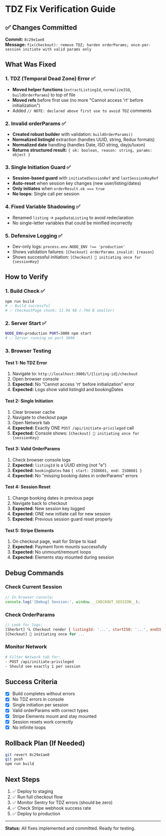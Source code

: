 # TDZ Fix Verification Guide

## ✅ Changes Committed

**Commit:** `8c29e1ae8`  
**Message:** `fix(checkout): remove TDZ; harden orderParams; once-per-session initiate with valid params only`

## What Was Fixed

### 1. TDZ (Temporal Dead Zone) Error ✅
- **Moved helper functions** (`extractListingId`, `normalizeISO`, `buildOrderParams`) to top of file
- **Moved refs** before first use (no more "Cannot access 'rt' before initialization")
- Added `// NOTE: declared above first use to avoid TDZ` comments

### 2. Invalid orderParams ✅
- **Created robust builder** with validation: `buildOrderParams()`
- **Normalized listingId** extraction (handles UUID, string, Redux formats)
- **Normalized date** handling (handles Date, ISO string, dayjs/luxon)
- **Returns structured result:** `{ ok: boolean, reason: string, params: object }`

### 3. Single Initiation Guard ✅
- **Session-based guard** with `initiatedSessionRef` and `lastSessionKeyRef`
- **Auto-reset** when session key changes (new user/listing/dates)
- **Only initiates** when `orderResult.ok === true`
- **No loops:** Single call per session

### 4. Fixed Variable Shadowing ✅
- Renamed `listing` → `pageDataListing` to avoid redeclaration
- No single-letter variables that could be minified incorrectly

### 5. Defensive Logging ✅
- Dev-only logs: `process.env.NODE_ENV !== 'production'`
- Shows validation failures: `[Checkout] orderParams invalid: {reason}`
- Shows successful initiation: `[Checkout] 🚀 initiating once for {sessionKey}`

## How to Verify

### 1. Build Check ✅
```bash
npm run build
# ✅ Build successful
# ✅ CheckoutPage chunk: 11.94 kB (-744 B smaller)
```

### 2. Server Start ✅
```bash
NODE_ENV=production PORT=3000 npm start
# ✅ Server running on port 3000
```

### 3. Browser Testing

#### Test 1: No TDZ Error
1. Navigate to: `http://localhost:3000/l/{listing-id}/checkout`
2. Open browser console
3. **Expected:** No "Cannot access 'rt' before initialization" error
4. **Expected:** Logs show valid listingId and bookingDates

#### Test 2: Single Initiation
1. Clear browser cache
2. Navigate to checkout page
3. Open Network tab
4. **Expected:** Exactly ONE `POST /api/initiate-privileged` call
5. **Expected:** Console shows: `[Checkout] 🚀 initiating once for {sessionKey}`

#### Test 3: Valid OrderParams
1. Check browser console logs
2. **Expected:** `listingId` is a UUID string (not "e")
3. **Expected:** `bookingDates` has `{ start: ISO8601, end: ISO8601 }`
4. **Expected:** No "missing booking dates in orderParams" errors

#### Test 4: Session Reset
1. Change booking dates in previous page
2. Navigate back to checkout
3. **Expected:** New session key logged
4. **Expected:** ONE new initiate call for new session
5. **Expected:** Previous session guard reset properly

#### Test 5: Stripe Elements
1. On checkout page, wait for Stripe to load
2. **Expected:** Payment form mounts successfully
3. **Expected:** No unmount/remount loops
4. **Expected:** Elements stay mounted during session

## Debug Commands

### Check Current Session
```javascript
// In browser console:
console.log('[Debug] Session:', window.__CHECKOUT_SESSION__);
```

### Check OrderParams
```javascript
// Look for logs:
[Sherbrt] 🔍 Checkout render { listingId: '...', startISO: '...', endISO: '...' }
[Checkout] 🚀 initiating once for ...
```

### Monitor Network
```bash
# Filter Network tab for:
- POST /api/initiate-privileged
- Should see exactly 1 per session
```

## Success Criteria

- [x] Build completes without errors
- [x] No TDZ errors in console
- [x] Single initiation per session
- [x] Valid orderParams with correct types
- [x] Stripe Elements mount and stay mounted
- [x] Session resets work correctly
- [x] No infinite loops

## Rollback Plan (If Needed)

```bash
git revert 8c29e1ae8
git push
npm run build
```

## Next Steps

1. ✅ Deploy to staging
2. ✅ Run full checkout flow
3. ✅ Monitor Sentry for TDZ errors (should be zero)
4. ✅ Check Stripe webhook success rate
5. ✅ Deploy to production

---

**Status:** All fixes implemented and committed. Ready for testing.

